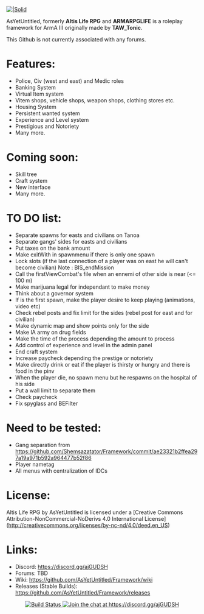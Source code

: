 [![|Solid](http://i.imgur.com/pL3heId.png)](https://github.com/AsYetUntitled/Framework/)

AsYetUntitled, formerly <b>Altis Life RPG</b> and <b>ARMARPGLIFE</b> is a roleplay framework for ArmA III originally made by <b>TAW_Tonic</b>.

This Github is not currently associated with any forums.

# Features:

  - Police, Civ (west and east) and Medic roles
  - Banking System
  - Virtual Item system
  - Vitem shops, vehicle shops, weapon shops, clothing stores etc.
  - Housing System
  - Persistent wanted system
  - Experience and Level system
  - Prestigious and Notoriety
  - Many more.

# Coming soon:

  - Skill tree
  - Craft system
  - New interface
  - Many more.

# TO DO list:

  - Separate spawns for easts and civilians on Tanoa
  - Separate gangs' sides for easts and civilians
  - Put taxes on the bank amount
  - Make exitWith in spawnmenu if there is only one spawn
  - Lock slots (if the last connection of a player was on east he will can't become civilian) Note : BIS_endMission
  - Call the firstViewCombat's file when an ennemi of other side is near (<= 100 m)
  - Make marijuana legal for independant to make money
  - Think about a governor system
  - If is the first spawn, make the player desire to keep playing (animations, video etc)
  - Check rebel posts and fix limit for the sides (rebel post for east and for civilian)
  - Make dynamic map and show points only for the side
  - Make IA army on drug fields
  - Make the time of the process depending the amount to process
  - Add control of experience and level in the admin panel
  - End craft system
  - Increase paycheck depending the prestige or notoriety
  - Make directly drink or eat if the player is thirsty or hungry and there is food in the pinv
  - When the player die, no spawn menu but he respawns on the hospital of his side
  - Put a wall limit to separate them
  - Check paycheck
  - Fix spyglass and BEFilter

# Need to be tested:
  - Gang separation from https://github.com/Shemsazatator/Framework/commit/ae23321b2ffea297a19a971b592a964477b52f86
  - Player nametag
  - All menus with centralization of IDCs

# License:
Altis Life RPG by AsYetUntitled is licensed under a [Creative Commons Attribution-NonCommercial-NoDerivs 4.0 International License] (http://creativecommons.org/licenses/by-nc-nd/4.0/deed.en_US)

# Links:
  - Discord: https://discord.gg/ajGUDSH
  - Forums: TBD
  - Wiki: https://github.com/AsYetUntitled/Framework/wiki
  - Releases (Stable Builds): https://github.com/AsYetUntitled/Framework/releases

<p align="center">
    <a href="https://travis-ci.org/AsYetUntitled/Framework">
        <img src="https://api.travis-ci.org/AsYetUntitled/Framework.svg" alt="Build Status">
    </a>
       <a href="https://discord.gg/ajGUDSH">
        <img src="https://img.shields.io/badge/Discord-Join%20chat%20→-738bd7.svg" alt="Join the chat at https://discord.gg/ajGUDSH">
    </a>
</p>
